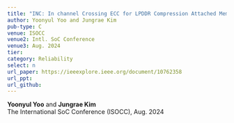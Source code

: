```yaml
---
title: "INC: In channel Crossing ECC for LPDDR Compression Attached Memory Module"
author: Yoonyul Yoo and Jungrae Kim
pub-type: C
venue: ISOCC
venue2: Intl. SoC Conference
venue3: Aug. 2024
tier: 
category: Reliability
select: n
url_paper: https://ieeexplore.ieee.org/document/10762358
url_ppt:
url_github:
---
```


**Yoonyul Yoo** and **Jungrae Kim** <br>
The International SoC Conference (ISOCC), Aug. 2024
